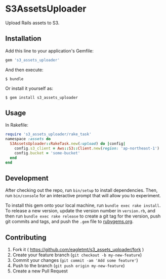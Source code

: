 # S3AssetsUploader

Upload Rails assets to S3.

## Installation

Add this line to your application's Gemfile:

```ruby
gem 's3_assets_uploader'
```

And then execute:

    $ bundle

Or install it yourself as:

    $ gem install s3_assets_uploader

## Usage

In Rakefile:

```ruby
require 's3_assets_uploader/rake_task'
namespace :assets do
  S3AssetsUploader::RakeTask.new(:upload) do |config|
    config.s3_client = Aws::S3::Client.new(region: 'ap-northeast-1')
    config.bucket = 'some-bucket'
  end
end
```

## Development

After checking out the repo, run `bin/setup` to install dependencies. Then, run `bin/console` for an interactive prompt that will allow you to experiment.

To install this gem onto your local machine, run `bundle exec rake install`. To release a new version, update the version number in `version.rb`, and then run `bundle exec rake release` to create a git tag for the version, push git commits and tags, and push the `.gem` file to [rubygems.org](https://rubygems.org).

## Contributing

1. Fork it ( https://github.com/eagletmt/s3_assets_uploader/fork )
2. Create your feature branch (`git checkout -b my-new-feature`)
3. Commit your changes (`git commit -am 'Add some feature'`)
4. Push to the branch (`git push origin my-new-feature`)
5. Create a new Pull Request
